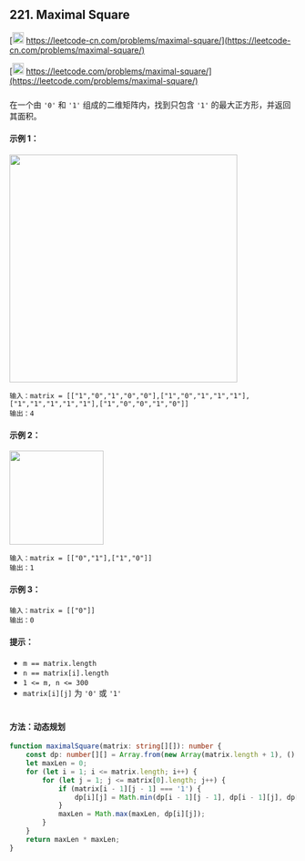 ## 221. Maximal Square

[<img src="https://static.leetcode-cn.com/cn-mono-assets/production/assets/logo-dark-cn.c42314a8.svg" height="20" /> https://leetcode-cn.com/problems/maximal-square/](https://leetcode-cn.com/problems/maximal-square/)

[<img src="https://assets.leetcode.com/static_assets/public/webpack_bundles/images/logo-dark.e99485d9b.svg" height="20"/> https://leetcode.com/problems/maximal-square/](https://leetcode.com/problems/maximal-square/)

###

在一个由 `'0'` 和 `'1'` 组成的二维矩阵内，找到只包含 `'1'` 的最大正方形，并返回其面积。

#### 示例 1：

<img src="https://assets.leetcode.com/uploads/2020/11/26/max1grid.jpg" width="400" />

```
输入：matrix = [["1","0","1","0","0"],["1","0","1","1","1"],["1","1","1","1","1"],["1","0","0","1","0"]]
输出：4
```

#### 示例 2：

<img src="https://assets.leetcode.com/uploads/2020/11/26/max2grid.jpg"  width="165" />

```
输入：matrix = [["0","1"],["1","0"]]
输出：1
```

#### 示例 3：

```
输入：matrix = [["0"]]
输出：0
```

#### 提示：

-   `m == matrix.length`
-   `n == matrix[i].length`
-   `1 <= m, n <= 300`
-   `matrix[i][j]` 为 `'0'` 或 `'1'`

#

#### 方法：动态规划

```ts
function maximalSquare(matrix: string[][]): number {
    const dp: number[][] = Array.from(new Array(matrix.length + 1), () => new Array(matrix[0].length + 1).fill(0));
    let maxLen = 0;
    for (let i = 1; i <= matrix.length; i++) {
        for (let j = 1; j <= matrix[0].length; j++) {
            if (matrix[i - 1][j - 1] === '1') {
                dp[i][j] = Math.min(dp[i - 1][j - 1], dp[i - 1][j], dp[i][j - 1]) + 1;
            }
            maxLen = Math.max(maxLen, dp[i][j]);
        }
    }
    return maxLen * maxLen;
}
```
